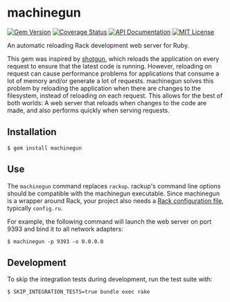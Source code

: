 # machinegun

[![Gem Version](https://badge.fury.io/rb/machinegun.svg)](https://badge.fury.io/rb/machinegun)
[![Coverage Status](https://coveralls.io/repos/amclain/machinegun/badge.svg?branch=master&service=github)](https://coveralls.io/github/amclain/machinegun?branch=master)
[![API Documentation](https://img.shields.io/badge/docs-api-blue.svg)](http://www.rubydoc.info/gems/machinegun)
[![MIT License](https://img.shields.io/badge/license-MIT-yellowgreen.svg)](https://github.com/amclain/machinegun/blob/master/license.txt)

An automatic reloading Rack development web server for Ruby.

This gem was inspired by [shotgun](https://github.com/rtomayko/shotgun), which reloads the application on every request to ensure that the latest code is running. However, reloading on request can cause performance problems for applications that consume a lot of memory and/or generate a lot of requests. machinegun solves this problem by reloading the application when there are changes to the filesystem, instead of reloading on each request. This allows for the best of both worlds: A web server that reloads when changes to the code are made, and also performs quickly when serving requests.

## Installation

```text
$ gem install machinegun
```

## Use

The `machinegun` command replaces `rackup`. rackup's command line options should be compatible with the machinegun executable. Since machinegun is a wrapper around Rack, your project also needs a [Rack configuration file](https://github.com/rack/rack/wiki/(tutorial)-rackup-howto#config-file-syntax), typically `config.ru`.

For example, the following command will launch the web server on port 9393 and bind it to all network adapters:

```text
$ machinegun -p 9393 -o 0.0.0.0
```

## Development

To skip the integration tests during development, run the test suite with:
```text
$ SKIP_INTEGRATION_TESTS=true bundle exec rake
```